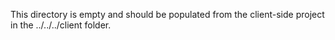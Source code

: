 This directory is empty and should be populated from the client-side project in the ../../../client folder.